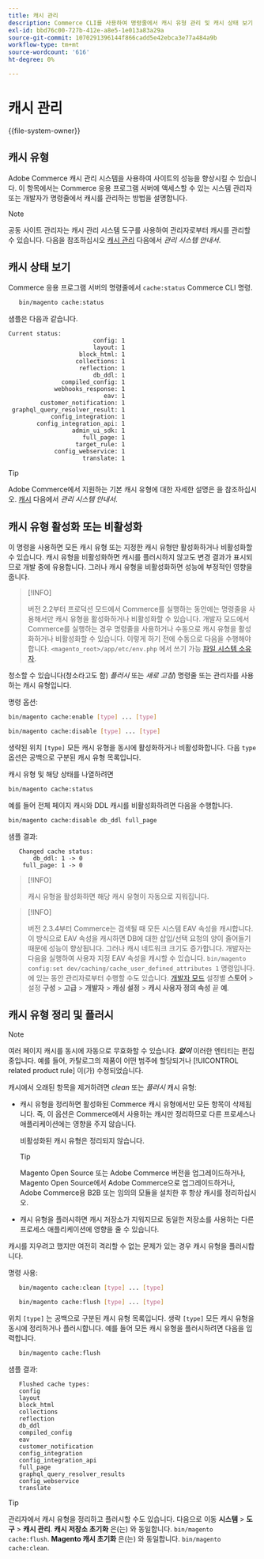 ```yaml
---
title: 캐시 관리
description: Commerce CLI를 사용하여 명령줄에서 캐시 유형 관리 및 캐시 상태 보기
exl-id: bbd76c00-727b-412e-a8e5-1e013a83a29a
source-git-commit: 1070291396144f866cadd5e42ebca3e77a484a9b
workflow-type: tm+mt
source-wordcount: '616'
ht-degree: 0%

---
```


# 캐시 관리

{{file-system-owner}}

## 캐시 유형

Adobe Commerce 캐시 관리 시스템을 사용하여 사이트의 성능을 향상시킬 수 있습니다. 이 항목에서는 Commerce 응용 프로그램 서버에 액세스할 수 있는 시스템 관리자 또는 개발자가 명령줄에서 캐시를 관리하는 방법을 설명합니다.

>[!NOTE]
>
>
>공동 사이트 관리자는 캐시 관리 시스템 도구를 사용하여 관리자로부터 캐시를 관리할 수 있습니다. 다음을 참조하십시오 [캐시 관리](https://experienceleague.adobe.com/en/docs/commerce-admin/systems/tools/cache-management) 다음에서 _관리 시스템 안내서_.


## 캐시 상태 보기

Commerce 응용 프로그램 서버의 명령줄에서 `cache:status` Commerce CLI 명령.

```bash
   bin/magento cache:status
```

<!-- where `--bootstrap=` is a URL-encoded associative array of Commerce [application bootstrap parameters](../bootstrap/set-parameters.md) and values. -->

샘플은 다음과 같습니다.

```terminal
Current status:
                        config: 1
                        layout: 1
                    block_html: 1
                   collections: 1
                    reflection: 1
                        db_ddl: 1
               compiled_config: 1
             webhooks_response: 1
                           eav: 1
         customer_notification: 1
 graphql_query_resolver_result: 1
            config_integration: 1
        config_integration_api: 1
                  admin_ui_sdk: 1
                     full_page: 1
                   target_rule: 1
             config_webservice: 1
                     translate: 1
```

>[!TIP]
>
>Adobe Commerce에서 지원하는 기본 캐시 유형에 대한 자세한 설명은 을 참조하십시오. [캐시](https://experienceleague.adobe.com/en/docs/commerce-admin/systems/tools/cache-management#caches) 다음에서 _관리 시스템 안내서_.


## 캐시 유형 활성화 또는 비활성화

이 명령을 사용하면 모든 캐시 유형 또는 지정한 캐시 유형만 활성화하거나 비활성화할 수 있습니다. 캐시 유형을 비활성화하면 캐시를 플러시하지 않고도 변경 결과가 표시되므로 개발 중에 유용합니다. 그러나 캐시 유형을 비활성화하면 성능에 부정적인 영향을 줍니다.

>[!INFO]
>
>버전 2.2부터 프로덕션 모드에서 Commerce를 실행하는 동안에는 명령줄을 사용해서만 캐시 유형을 활성화하거나 비활성화할 수 있습니다. 개발자 모드에서 Commerce를 실행하는 경우 명령줄을 사용하거나 수동으로 캐시 유형을 활성화하거나 비활성화할 수 있습니다. 이렇게 하기 전에 수동으로 다음을 수행해야 합니다. `<magento_root>/app/etc/env.php` 에서 쓰기 가능 [파일 시스템 소유자](../../installation/prerequisites/file-system/overview.md).

청소할 수 있습니다(청소라고도 함) _플러시_ 또는 _새로 고침_) 명령줄 또는 관리자를 사용하는 캐시 유형입니다.

명령 옵션:

```bash
bin/magento cache:enable [type] ... [type]
```

```bash
bin/magento cache:disable [type] ... [type]
```

생략된 위치 `[type]` 모든 캐시 유형을 동시에 활성화하거나 비활성화합니다. 다음 `type` 옵션은 공백으로 구분된 캐시 유형 목록입니다.

<!-- `--bootstrap=` is a URL-encoded associative array of Commerce [application bootstrap parameters](../bootstrap/set-parameters.md#bootstrap-parameters) and values. -->

캐시 유형 및 해당 상태를 나열하려면

```bash
bin/magento cache:status
```

예를 들어 전체 페이지 캐시와 DDL 캐시를 비활성화하려면 다음을 수행합니다.

```bash
bin/magento cache:disable db_ddl full_page
```

샘플 결과:

```terminal
   Changed cache status:
       db_ddl: 1 -> 0
    full_page: 1 -> 0
```

>[!INFO]
>
>캐시 유형을 활성화하면 해당 캐시 유형이 자동으로 지워집니다.

>[!INFO]
>
>버전 2.3.4부터 Commerce는 검색될 때 모든 시스템 EAV 속성을 캐시합니다. 이 방식으로 EAV 속성을 캐시하면 DB에 대한 삽입/선택 요청의 양이 줄어들기 때문에 성능이 향상됩니다. 그러나 캐시 네트워크 크기도 증가합니다. 개발자는 다음을 실행하여 사용자 지정 EAV 속성을 캐시할 수 있습니다. `bin/magento config:set dev/caching/cache_user_defined_attributes 1` 명령입니다. 에 있는 동안 관리자로부터 수행할 수도 있습니다. [개발자 모드](../bootstrap/application-modes.md) 설정별 **스토어** > 설정 **구성** > **고급** > **개발자** > **캐싱 설정** > **캐시 사용자 정의 속성** 끝 **예**.

## 캐시 유형 정리 및 플러시

>[!NOTE]
>
>여러 페이지 캐시를 동시에 자동으로 무효화할 수 있습니다. **_없이_** 이러한 엔티티는 편집 중입니다. 예를 들어, 카탈로그의 제품이 어떤 범주에 할당되거나 [!UICONTROL related product rule] 이(가) 수정되었습니다.

캐시에서 오래된 항목을 제거하려면 _clean_ 또는 _플러시_ 캐시 유형:

- 캐시 유형을 정리하면 활성화된 Commerce 캐시 유형에서만 모든 항목이 삭제됩니다. 즉, 이 옵션은 Commerce에서 사용하는 캐시만 정리하므로 다른 프로세스나 애플리케이션에는 영향을 주지 않습니다.

  비활성화된 캐시 유형은 정리되지 않습니다.

  >[!TIP]
  >
  >Magento Open Source 또는 Adobe Commerce 버전을 업그레이드하거나, Magento Open Source에서 Adobe Commerce으로 업그레이드하거나, Adobe Commerce용 B2B 또는 임의의 모듈을 설치한 후 항상 캐시를 정리하십시오.

- 캐시 유형을 플러시하면 캐시 저장소가 지워지므로 동일한 저장소를 사용하는 다른 프로세스 애플리케이션에 영향을 줄 수 있습니다.

캐시를 지우려고 했지만 여전히 격리할 수 없는 문제가 있는 경우 캐시 유형을 플러시합니다.

명령 사용:

```bash
   bin/magento cache:clean [type] ... [type]
```

```bash
   bin/magento cache:flush [type] ... [type]
```

위치 `[type]` 는 공백으로 구분된 캐시 유형 목록입니다. 생략 `[type]` 모든 캐시 유형을 동시에 정리하거나 플러시합니다. 예를 들어 모든 캐시 유형을 플러시하려면 다음을 입력합니다.

```bash
   bin/magento cache:flush
```

샘플 결과:

```terminal
   Flushed cache types:
   config
   layout
   block_html
   collections
   reflection
   db_ddl
   compiled_config
   eav
   customer_notification
   config_integration
   config_integration_api
   full_page
   graphql_query_resolver_results
   config_webservice
   translate
```

>[!TIP]
>
>관리자에서 캐시 유형을 정리하고 플러시할 수도 있습니다. 다음으로 이동 **시스템** > **도구** > **캐시 관리**. **캐시 저장소 초기화** 은(는) 와 동일합니다. `bin/magento cache:flush`. **Magento 캐시 초기화** 은(는) 와 동일합니다. `bin/magento cache:clean`.

